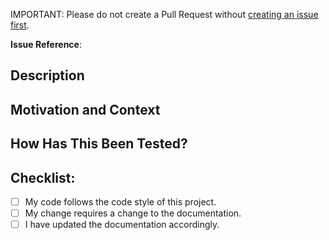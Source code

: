 IMPORTANT: Please do not create a Pull Request without [creating an issue first](https://github.com/gagoar/use-herald-action/issues/new).

<!--- write down the issue related to this  PR-->

**Issue Reference**:

## Description

<!--- Describe your changes in detail -->

## Motivation and Context

<!--- Why is this change required? What problem does it solve? -->
<!--- If it fixes an open issue, please link to the issue here. -->

## How Has This Been Tested?

<!--- Please describe in detail how you tested your changes. -->
<!--- Include details of your testing environment, tests ran to see how -->
<!--- your change affects other areas of the code, etc. -->

## Checklist:

<!--- Go over all the following points, and put an `x` in all the boxes that apply. -->
<!--- If you're unsure about any of these, don't hesitate to ask. We're here to help! -->

- [ ] My code follows the code style of this project.
- [ ] My change requires a change to the documentation.
- [ ] I have updated the documentation accordingly.
